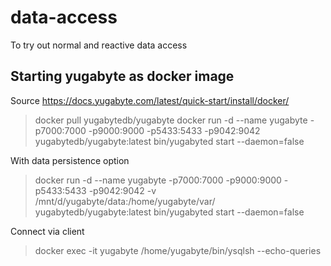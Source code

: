 # data-access

To try out normal and reactive data access

## Starting yugabyte as docker image
Source https://docs.yugabyte.com/latest/quick-start/install/docker/
> docker pull yugabytedb/yugabyte
> docker run -d --name yugabyte  -p7000:7000 -p9000:9000 -p5433:5433 -p9042:9042 yugabytedb/yugabyte:latest bin/yugabyted start --daemon=false
> 
With data persistence option
> docker run -d --name yugabyte  -p7000:7000 -p9000:9000 -p5433:5433 -p9042:9042 -v /mnt/d/yugabyte/data:/home/yugabyte/var/ yugabytedb/yugabyte:latest bin/yugabyted start --daemon=false 


Connect via client
> docker exec -it yugabyte /home/yugabyte/bin/ysqlsh --echo-queries